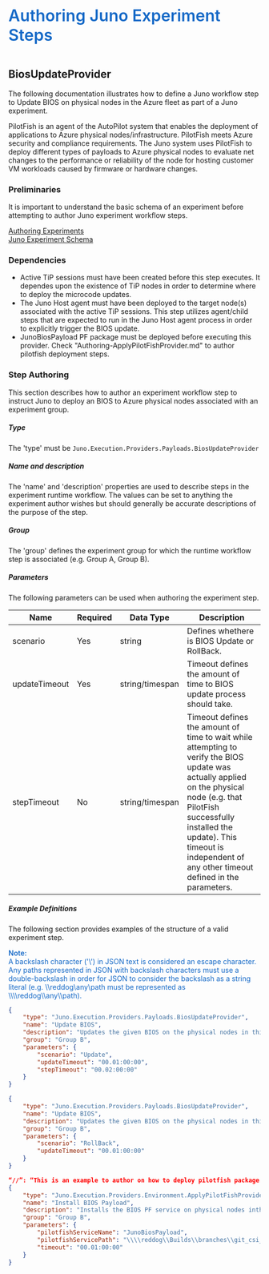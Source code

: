 ﻿<div style="font-size:24pt;font-weight:600;color:#1569C7">Authoring Juno Experiment Steps</div>
<br/>

## BiosUpdateProvider
The following documentation illustrates how to define a Juno workflow step to Update BIOS on physical nodes 
in the Azure fleet as part of a Juno experiment. 

PilotFish is an agent of the AutoPilot system that enables the deployment of applications to Azure physical nodes/infrastructure. PilotFish
meets Azure security and compliance requirements. The Juno system uses PilotFish to deploy different types of payloads to Azure physical nodes
to evaluate net changes to the performance or reliability of the node for hosting customer VM workloads caused by firmware or hardware changes.

### Preliminaries
It is important to understand the basic schema of an experiment before attempting to author Juno experiment workflow steps.

[Authoring Experiments](./Authoring-Experiments.md)  
[Juno Experiment Schema](./Authoring-ExperimentSchema.md)

### Dependencies

* Active TiP sessions must have been created before this step executes. It dependes upon the existence of TiP nodes in order to determine
  where to deploy the microcode updates.
* The Juno Host agent must have been deployed to the target node(s) associated with the active TiP sessions. This step utilizes agent/child
  steps that are expected to run in the Juno Host agent process in order to explicitly trigger the BIOS update.
* JunoBiosPayload PF package must be deployed before executing this provider. Check "Authoring-ApplyPilotFishProvider.md" to author pilotfish deployment steps.

### Step Authoring
This section describes how to author an experiment workflow step to instruct Juno to deploy an BIOS to Azure
physical nodes associated with an experiment group.

##### Type
The 'type' must be ```Juno.Execution.Providers.Payloads.BiosUpdateProvider```

##### Name and description
The 'name' and 'description' properties are used to describe steps in the experiment runtime workflow.  The values can be set to anything the experiment
author wishes but should generally be accurate descriptions of the purpose of the step.

##### Group
The 'group' defines the experiment group for which the runtime workflow step is associated (e.g. Group A, Group B).

##### Parameters
The following parameters can be used when authoring the experiment step.

| Name                | Required   | Data Type        | Description                |
| ------------------- | ---------- | ---------------- | -------------------------- |
| scenario            | Yes        | string           | Defines whethere is BIOS Update or RollBack.
| updateTimeout       | Yes        | string/timespan  | Timeout defines the amount of time to BIOS update process should take.
| stepTimeout         | No         | string/timespan  | Timeout defines the amount of time to wait while attempting to verify the BIOS update was actually applied on the physical node (e.g. that PilotFish successfully installed the update). This timeout is independent of any other timeout defined in the parameters.

##### Example Definitions
The following section provides examples of the structure of a valid experiment step.

<div style="color:#1569C7">
<div style="font-weight:600">Note:</div>
A backslash character ('\') in JSON text is considered an escape character. Any paths represented in JSON
with backslash characters must use a double-backslash in order for JSON to consider the backslash as a string
literal (e.g. \\reddog\any\path must be represented as \\\\reddog\\any\\path).
</div>

``` json
{
    "type": "Juno.Execution.Providers.Payloads.BiosUpdateProvider",
    "name": "Update BIOS",
    "description": "Updates the given BIOS on the physical nodes in this experiment group",
    "group": "Group B",
    "parameters": {
        "scenario": "Update",
        "updateTimeout": "00.01:00:00",
        "stepTimeout": "00.02:00:00"
    }
}

{
    "type": "Juno.Execution.Providers.Payloads.BiosUpdateProvider",
    "name": "Update BIOS",
    "description": "Updates the given BIOS on the physical nodes in this experiment group",
    "group": "Group B",
    "parameters": {
        "scenario": "RollBack",
        "updateTimeout": "00.01:00:00"
    }
}

“//”: “This is an example to author on how to deploy pilotfish package to a physical node”
{
    "type": "Juno.Execution.Providers.Environment.ApplyPilotFishProvider",
    "name": "Install BIOS Payload",
    "description": "Installs the BIOS PF service on physical nodes inthis experiment group",
    "group": "Group B",
    "parameters": {
        "pilotfishServiceName": "JunoBiosPayload",
        "pilotfishServicePath": "\\\\reddog\\Builds\\branches\\git_csi_crc_air_payloads_master_latest\\release-x64\\Deployment\\Dev\\App\\JunoBiosPayload",
        "timeout": "00.01:00:00"
    }
}

```